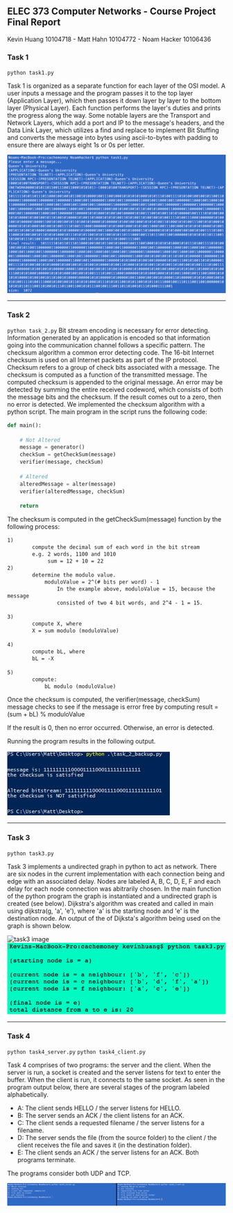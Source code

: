 ## ELEC 373 Computer Networks - Course Project Final Report
Kevin Huang 10104718 - Matt Hahn  10104772 - Noam Hacker 10106436

### Task 1
`python task1.py`

Task 1 is organized as a separate function for each layer of the OSI model. A user inputs a message and the program passes it to the top layer (Application Layer), which then passes it down layer by layer to the bottom layer (Physical Layer). Each function performs the layer's duties and prints the progress along the way. Some notable layers are the Transport and Network Layers, which add a port and IP to the message's headers, and the Data Link Layer, which utilizes a find and replace to implement Bit Stuffing and converts the message into bytes using ascii-to-bytes with padding to ensure there are always eight 1s or 0s per letter.

![task1 image](https://github.com/MHahn37/cachemoney/blob/master/readme%20source%20images/Screen%20Shot%202017-03-31%20at%206.59.10%20PM.png)
<hr>

### Task 2
`python task_2.py`
Bit stream encoding is necessary for error detecting. Information generated by an application is encoded so that information going into the communication channel follows a specific pattern. The checksum algorithm a common error detecting code. The 16-bit Internet checksum is used on all Internet packets as part of the IP protocol.
Checksum refers to a group of check bits associated with a message. The checksum is computed as a function of the transmitted message. The computed checksum is appended to the original message. An error may be detected by summing the entire received codeword, which consists of both the message bits and the checksum. If the result comes out to a zero, then no error is detected. 
We implemented the checksum algorithm with a python script. The main program in the script runs the following code:

```python
def main():
    
    # Not Altered
    message = generator()
    checkSum = getCheckSum(message)
    verifier(message, checkSum)
    
    # Altered
    alteredMessage = alter(message)
    verifier(alteredMessage, checkSum)
    
    return
```

The checksum is computed in the getCheckSum(message) function by the following process:
```
1)
		compute the decimal sum of each word in the bit stream
		e.g. 2 words, 1100 and 1010
			 sum = 12 + 10 = 22
2) 
		determine the modulo value.
	        moduloValue = 2^(# bits per word) - 1
                In the example above, moduloValue = 15, because the message
                consisted of two 4 bit words, and 2^4 - 1 = 15. 
	
3)
		compute X, where
		X = sum modulo (moduloValue)
		
4)
		compute bL, where
		bL = -X
		
5)
		compute:
			bL modulo (moduloValue)
```

Once the checksum is computed, the verifier(message, checkSum) message checks to see if the message is error free by computing 
result  = (sum + bL) % moduloValue

If the result is 0, then no error occurred. Otherwise, an error is detected. 

Running the program results in the following output.

![task2 image](https://github.com/MHahn37/cachemoney/blob/master/readme%20source%20images/Task2.JPG)


<hr>

### Task 3
`python task3.py`

Task 3 implements a undirected graph in python to act as network. There are six nodes in the current implementation with each connection being and edge with an associated delay. Nodes are labeled A, B, C, D, E, F and each delay for each node connection was abitrarily chosen. In the main function of the python program the graph is instantiated and a undirected graph is created (see below). Dijkstra's algorithm was created and called in main using dijkstra(g, 'a', 'e'), where 'a' is the starting node and 'e' is the destination node. An output of the of Dijksta's algorithm being used on the graph is shown below.

![task3 image](https://github.com/MHahn37/cachemoney/blob/master/readme%20source%20images/373%20graph.png)
![task3 image](https://github.com/MHahn37/cachemoney/blob/master/readme%20source%20images/Screen%20Shot%202017-03-31%20at%207.35.48%20PM.png)
<hr>

### Task 4
`python task4_server.py` `python task4_client.py`

Task 4 comprises of two programs: the server and the client. When the server is run, a socket is created and the server listens for text to enter the buffer. When the client is run, it connects to the same socket. As seen in the program output below, there are several stages of the program labeled alphabetically. 
* A: The client sends HELLO / the server listens for HELLO.
* B: The server sends an ACK / the client listens for an ACK.
* C: The client sends a requested filename / the server listens for a filename.
* D: The server sends the file (from the source folder) to the client / the client receives the file and saves it (in the destination folder).
* E: The client sends an ACK / the server listens for an ACK. Both programs terminate.

The programs consider both UDP and TCP.

![task4_image](https://github.com/MHahn37/cachemoney/blob/master/readme%20source%20images/Screen%20Shot%202017-03-31%20at%207.02.43%20PM.png)
